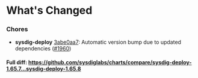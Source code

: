 # What's Changed

### Chores
- **sysdig-deploy** [3abe0aa7](https://github.com/sysdiglabs/charts/commit/3abe0aa75c45cf61def88e9b9bb98e183f4dec2f): Automatic version bump due to updated dependencies ([#1960](https://github.com/sysdiglabs/charts/issues/1960))
#### Full diff: https://github.com/sysdiglabs/charts/compare/sysdig-deploy-1.65.7...sysdig-deploy-1.65.8

